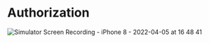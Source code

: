 # Authorization

![Simulator Screen Recording - iPhone 8 - 2022-04-05 at 16 48 41](https://user-images.githubusercontent.com/102160659/161769023-cf53e2af-a3f7-4839-955f-256eebdca3b6.gif)
